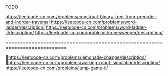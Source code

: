 

TODO

https://leetcode-cn.com/problems/construct-binary-tree-from-preorder-and-inorder-traversal
https://leetcode-cn.com/problems/word-ladder/description/
https://leetcode-cn.com/problems/word-ladder-ii/description/
https://leetcode-cn.com/problems/minesweeper/description/

===========================================================================

https://leetcode-cn.com/problems/lemonade-change/description/
https://leetcode-cn.com/problems/walking-robot-simulation/description/
 https://leetcode-cn.com/problems/jump-game-ii/


